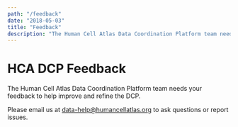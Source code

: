 ```yaml
---
path: "/feedback"
date: "2018-05-03"
title: "Feedback"
description: "The Human Cell Atlas Data Coordination Platform team needs your feedback to help us improve and refine the DCP."
---
```


# HCA DCP Feedback

The Human Cell Atlas Data Coordination Platform team needs your feedback to help improve and refine the DCP.
 
 
Please email us at [data-help@humancellatlas.org](mailto:data-help@humancellatlas.org) to ask questions or report issues.

